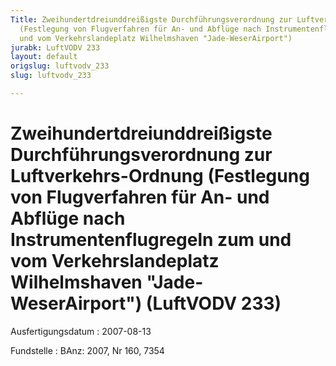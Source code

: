 ```yaml
---
Title: Zweihundertdreiunddreißigste Durchführungsverordnung zur Luftverkehrs-Ordnung
  (Festlegung von Flugverfahren für An- und Abflüge nach Instrumentenflugregeln zum
  und vom Verkehrslandeplatz Wilhelmshaven "Jade-WeserAirport")
jurabk: LuftVODV 233
layout: default
origslug: luftvodv_233
slug: luftvodv_233

---
```


# Zweihundertdreiunddreißigste Durchführungsverordnung zur Luftverkehrs-Ordnung (Festlegung von Flugverfahren für An- und Abflüge nach Instrumentenflugregeln zum und vom Verkehrslandeplatz Wilhelmshaven "Jade-WeserAirport") (LuftVODV 233)

Ausfertigungsdatum
:   2007-08-13

Fundstelle
:   BAnz: 2007, Nr 160, 7354

